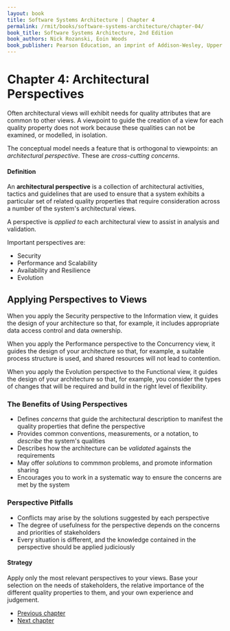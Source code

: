 ```yaml
---
layout: book
title: Software Systems Architecture | Chapter 4
permalink: /rmit/books/software-systems-architecture/chapter-04/
book_title: Software Systems Architecture, 2nd Edition
book_authors: Nick Rozanski, Eoin Woods
book_publisher: Pearson Education, an imprint of Addison-Wesley, Upper Saddle River, New Jersey, 2012
---
```


# Chapter 4: Architectural Perspectives

Often architectural views will exhibit needs for quality attributes that are common to other views. A viewpoint to guide the creation of a view for each quality property does not work because these qualities can not be examined, or modelled, in isolation.

The conceptual model needs a feature that is orthogonal to viewpoints: an _architectural perspective_. These are _cross-cutting concerns_.

<div class="definition">
	<h4>Definition</h4>
	<p>An <strong>architectural perspective</strong> is a collection of architectural activities, tactics and guidelines that are used to ensure that a system exhibits a particular set of related quality properties that require consideration across a number of the system's architectural views.</p>
</div>

A perspective is _applied to_ each architectural view to assist in analysis and validation. 

Important perspectives are:

* Security
* Performance and Scalability
* Availability and Resilience
* Evolution

Applying Perspectives to Views
------------------------------

When you apply the Security perspective to the Information view, it guides the design of your architecture so that, for example, it includes appropriate data access control and data ownership.

When you apply the Performance perspective to the Concurrency view, it guides the design of your architecture so that, for example, a suitable process structure is used, and shared resources will not lead to contention.

When you apply the Evolution perspective to the Functional view, it guides the design of your architecture so that, for example, you consider the types of changes that will be required and build in the right level of flexibility.

### The Benefits of Using Perspectives

* Defines _concerns_ that guide the architectural description to manifest the quality properties that define the perspective
* Provides common conventions, measurements, or a notation, to _describe_ the system's qualities
* Describes how the architecture can be _validated_ againsts the requirements
* May offer _solutions_ to commmon problems, and promote information sharing
* Encourages you to work in a systematic way to ensure the concerns are met by the system

### Perspective Pitfalls

* Conflicts may arise by the solutions suggested by each perspective
* The degree of usefulness for the perspective depends on the concerns and priorities of stakeholders
* Every situation is different, and the knowledge contained in the perspective should be applied judiciously

<div class="strategy">
	<h4>Strategy</h4>
	<p>Apply only the most relevant perspectives to your views. Base your selection on the needs of stakeholders, the relative importance of the different quality properties to them, and your own experience and judgement.</p>
</div>

<nav class="nav-chapters">
	<ul>
		<li class="prev-chapter"><a href="../chapter-03/">Previous chapter</a></li>
		<li class="next-chapter"><a href="../chapter-05/">Next chapter</a></li>
	</ul>
</nav>